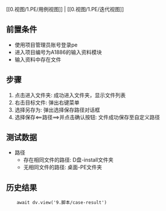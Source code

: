 [[0.视图/1.PE/用例视图]] | [[0.视图/1.PE/迭代视图]]

## 前置条件

- 使用项目管理员账号登录pe
- 进入项目编号为A1886的输入资料模块
- 输入资料中存在文件

## 步骤

1. 点击进入文件夹: 成功进入文件夹，显示文件列表
2. 右击目标文件: 弹出右键菜单
3. 选择另存为: 弹出选择保存路径对话框
4. 选择保存<==路径==>并点击确认按钮: 文件成功保存至自定义路径

## 测试数据

- 路径
	- 存在相同文件的路径: D盘-install文件夹
	- 无相同文件的路径: 桌面-PE文件夹

## 历史结果

```dataviewjs
    await dv.view('9.脚本/case-result')
```
